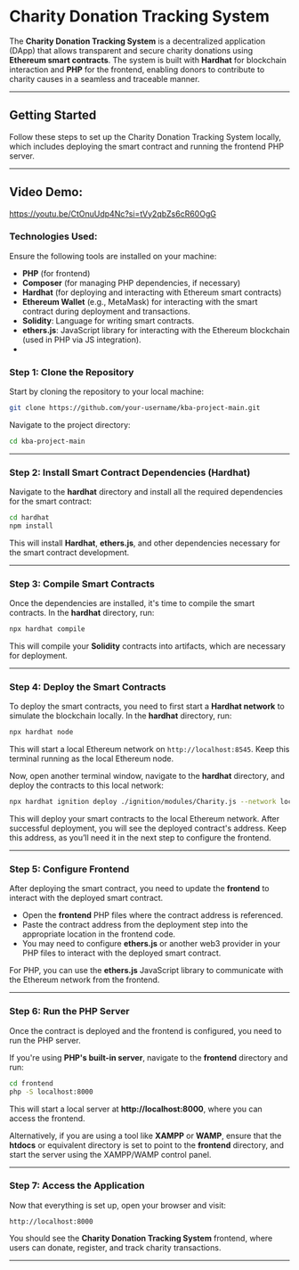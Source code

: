 # Charity Donation Tracking System

The **Charity Donation Tracking System** is a decentralized application (DApp) that allows transparent and secure charity donations using **Ethereum smart contracts**. The system is built with **Hardhat** for blockchain interaction and **PHP** for the frontend, enabling donors to contribute to charity causes in a seamless and traceable manner.

---

## Getting Started

Follow these steps to set up the Charity Donation Tracking System locally, which includes deploying the smart contract and running the frontend PHP server.

---
## Video Demo:
https://youtu.be/CtOnuUdp4Nc?si=tVy2qbZs6cR60OgG

### Technologies Used:

Ensure the following tools are installed on your machine:

- **PHP** (for frontend)
- **Composer** (for managing PHP dependencies, if necessary)
- **Hardhat** (for deploying and interacting with Ethereum smart contracts)
- **Ethereum Wallet** (e.g., MetaMask) for interacting with the smart contract during deployment and transactions.
- **Solidity**: Language for writing smart contracts.
- **ethers.js**: JavaScript library for interacting with the Ethereum blockchain (used in PHP via JS integration).
- 
### Step 1: Clone the Repository

Start by cloning the repository to your local machine:

```bash
git clone https://github.com/your-username/kba-project-main.git
```

Navigate to the project directory:

```bash
cd kba-project-main
```

---

### Step 2: Install Smart Contract Dependencies (Hardhat)

Navigate to the **hardhat** directory and install all the required dependencies for the smart contract:

```bash
cd hardhat
npm install
```

This will install **Hardhat**, **ethers.js**, and other dependencies necessary for the smart contract development.

---

### Step 3: Compile Smart Contracts

Once the dependencies are installed, it's time to compile the smart contracts. In the **hardhat** directory, run:

```bash
npx hardhat compile
```

This will compile your **Solidity** contracts into artifacts, which are necessary for deployment.

---

### Step 4: Deploy the Smart Contracts

To deploy the smart contracts, you need to first start a **Hardhat network** to simulate the blockchain locally. In the **hardhat** directory, run:

```bash
npx hardhat node
```

This will start a local Ethereum network on `http://localhost:8545`. Keep this terminal running as the local Ethereum node.

Now, open another terminal window, navigate to the **hardhat** directory, and deploy the contracts to this local network:

```bash
npx hardhat ignition deploy ./ignition/modules/Charity.js --network localhost
```

This will deploy your smart contracts to the local Ethereum network. After successful deployment, you will see the deployed contract's address. Keep this address, as you’ll need it in the next step to configure the frontend.

---

### Step 5: Configure Frontend

After deploying the smart contract, you need to update the **frontend** to interact with the deployed smart contract.

- Open the **frontend** PHP files where the contract address is referenced. 
- Paste the contract address from the deployment step into the appropriate location in the frontend code.
- You may need to configure **ethers.js** or another web3 provider in your PHP files to interact with the deployed smart contract.

For PHP, you can use the **ethers.js** JavaScript library to communicate with the Ethereum network from the frontend.

---

### Step 6: Run the PHP Server

Once the contract is deployed and the frontend is configured, you need to run the PHP server.

If you're using **PHP's built-in server**, navigate to the **frontend** directory and run:

```bash
cd frontend
php -S localhost:8000
```

This will start a local server at **http://localhost:8000**, where you can access the frontend.

Alternatively, if you are using a tool like **XAMPP** or **WAMP**, ensure that the **htdocs** or equivalent directory is set to point to the **frontend** directory, and start the server using the XAMPP/WAMP control panel.

---

### Step 7: Access the Application

Now that everything is set up, open your browser and visit:

```plaintext
http://localhost:8000
```

You should see the **Charity Donation Tracking System** frontend, where users can donate, register, and track charity transactions.

---



